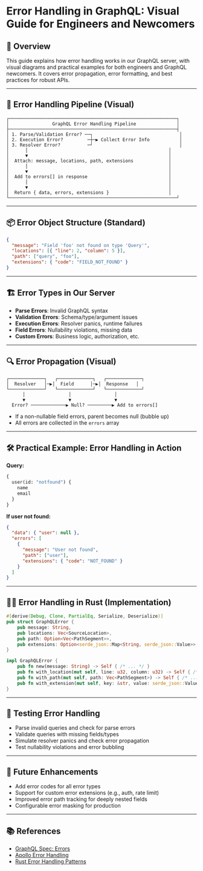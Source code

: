 # Error Handling in GraphQL: Visual Guide for Engineers and Newcomers

## 🧭 Overview

This guide explains how error handling works in our GraphQL server, with visual diagrams and practical examples for both engineers and GraphQL newcomers. It covers error propagation, error formatting, and best practices for robust APIs.

---

## 🚦 Error Handling Pipeline (Visual)

```text
┌──────────────────────────────────────────────────────────────┐
│                GraphQL Error Handling Pipeline               │
├──────────────────────────────────────────────────────────────┤
│ 1. Parse/Validation Error? ──┐                                │
│ 2. Execution Error?         ─┼─▶ Collect Error Info           │
│ 3. Resolver Error?          ─┘                                │
│      │                                                    │
│      ▼                                                    │
│  Attach: message, locations, path, extensions             │
│      │                                                    │
│      ▼                                                    │
│  Add to errors[] in response                              │
│      │                                                    │
│      ▼                                                    │
│  Return { data, errors, extensions }                      │
└──────────────────────────────────────────────────────────────┘
```

---

## 📦 Error Object Structure (Standard)

```json
{
  "message": "Field 'foo' not found on type 'Query'",
  "locations": [{ "line": 2, "column": 5 }],
  "path": ["query", "foo"],
  "extensions": { "code": "FIELD_NOT_FOUND" }
}
```

---

## 🏗️ Error Types in Our Server

- **Parse Errors**: Invalid GraphQL syntax
- **Validation Errors**: Schema/type/argument issues
- **Execution Errors**: Resolver panics, runtime failures
- **Field Errors**: Nullability violations, missing data
- **Custom Errors**: Business logic, authorization, etc.

---

## 🔍 Error Propagation (Visual)

```text
┌─────────────┐   ┌─────────────┐   ┌─────────────┐
│  Resolver   │─▶│  Field      │─▶│  Response   │
└─────────────┘   └─────────────┘   └─────────────┘
      │                │                │
      ▼                ▼                ▼
  Error? ─────────────▶ Null? ─────────▶ Add to errors[]
```

- If a non-nullable field errors, parent becomes null (bubble up)
- All errors are collected in the `errors` array

---

## 🛠️ Practical Example: Error Handling in Action

**Query:**
```graphql
{
  user(id: "notfound") {
    name
    email
  }
}
```

**If user not found:**
```json
{
  "data": { "user": null },
  "errors": [
    {
      "message": "User not found",
      "path": ["user"],
      "extensions": { "code": "NOT_FOUND" }
    }
  ]
}
```

---

## 🧑‍💻 Error Handling in Rust (Implementation)

```rust
#[derive(Debug, Clone, PartialEq, Serialize, Deserialize)]
pub struct GraphQLError {
    pub message: String,
    pub locations: Vec<SourceLocation>,
    pub path: Option<Vec<PathSegment>>,
    pub extensions: Option<serde_json::Map<String, serde_json::Value>>,
}

impl GraphQLError {
    pub fn new(message: String) -> Self { /* ... */ }
    pub fn with_location(mut self, line: u32, column: u32) -> Self { /* ... */ }
    pub fn with_path(mut self, path: Vec<PathSegment>) -> Self { /* ... */ }
    pub fn with_extension(mut self, key: &str, value: serde_json::Value) -> Self { /* ... */ }
}
```

---

## 🧪 Testing Error Handling

- Parse invalid queries and check for parse errors
- Validate queries with missing fields/types
- Simulate resolver panics and check error propagation
- Test nullability violations and error bubbling

---

## 🚀 Future Enhancements

- Add error codes for all error types
- Support for custom error extensions (e.g., auth, rate limit)
- Improved error path tracking for deeply nested fields
- Configurable error masking for production

---

## 📚 References
- [GraphQL Spec: Errors](https://spec.graphql.org/June2018/#sec-Errors)
- [Apollo Error Handling](https://www.apollographql.com/docs/apollo-server/data/errors/)
- [Rust Error Handling Patterns](https://doc.rust-lang.org/book/ch09-02-recoverable-errors-with-result.html)

